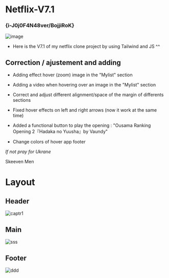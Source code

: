# Netflix-V7.1

### {i-J0j0F4N48ver/BojjiRoK}
![image](https://user-images.githubusercontent.com/91453728/158024176-dc42dc6a-4466-4856-9d4a-fe25d3336dd6.png)

* Here is the V7.1 of my netflix clone project by using Tailwind and JS ^^

## Correction / ajustement and adding
* Adding effect hover (zoom) image in the "Mylist" section

* Adding a video when hovering over an image in the "Mylist" section

* Correct and adjust different alignment/space of the margin of differents sections 

* Fixed hover effects on left and right arrows (now it work at the same time)

* Added a functional button to play the opening : "Ousama Ranking Opening 2『Hadaka no Yuusha』by Vaundy"

* Change colors of hover app footer

 

 *If not pray for Ukrane*

Skeeven Men


# Layout
## Header
![captr1](https://user-images.githubusercontent.com/91453728/158024369-7c655b8e-b4cd-41a1-94d1-913e977d9c02.png)
## Main
![sss](https://user-images.githubusercontent.com/91453728/158024391-ff91b5a0-6615-46ae-9d87-8d65e1ece1f8.png)
## Footer
![ddd](https://user-images.githubusercontent.com/91453728/158024392-b338cab9-2b8b-4471-8a4d-9c60d3c97d0c.png)


